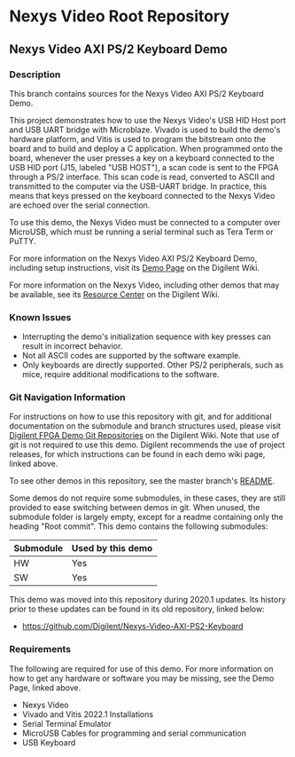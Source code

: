 # Nexys Video Root Repository

## Nexys Video AXI PS/2 Keyboard Demo

### Description

This branch contains sources for the Nexys Video AXI PS/2 Keyboard Demo.

This project demonstrates how to use the Nexys Video's USB HID Host port and USB UART bridge with Microblaze.
Vivado is used to build the demo's hardware platform, and Vitis is used to program the bitstream onto the board and to build and deploy a C application.
When programmed onto the board, whenever the user presses a key on a keyboard connected to the USB HID port (J15, labeled "USB HOST"), a scan code is sent to the FPGA through a PS/2 interface.
This scan code is read, converted to ASCII and transmitted to the computer via the USB-UART bridge.
In practice, this means that keys pressed on the keyboard connected to the Nexys Video are echoed over the serial connection.

To use this demo, the Nexys Video must be connected to a computer over MicroUSB, which must be running a serial terminal such as Tera Term or PuTTY.

For more information on the Nexys Video AXI PS/2 Keyboard Demo, including setup instructions, visit its [Demo Page](https://reference.digilentinc.com/reference/programmable-logic/nexys-video/demos/axi-ps2) on the Digilent Wiki.

For more information on the Nexys Video, including other demos that may be available, see its [Resource Center](https://reference.digilentinc.com/reference/programmable-logic/nexys-video/start) on the Digilent Wiki.

### Known Issues

* Interrupting the demo's initialization sequence with key presses can result in incorrect behavior.
* Not all ASCII codes are supported by the software example.
* Only keyboards are directly supported. Other PS/2 peripherals, such as mice, require additional modifications to the software.

### Git Navigation Information

For instructions on how to use this repository with git, and for additional documentation on the submodule and branch structures used, please visit [Digilent FPGA Demo Git Repositories](https://reference.digilentinc.com/reference/programmable-logic/documents/git) on the Digilent Wiki. Note that use of git is not required to use this demo. Digilent recommends the use of project releases, for which instructions can be found in each demo wiki page, linked above.

To see other demos in this repository, see the master branch's [README](https://github.com/Digilent/Nexys-Video).

Some demos do not require some submodules, in these cases, they are still provided to ease switching between demos in git. When unused, the submodule folder is largely empty, except for a readme containing only the heading "Root commit". This demo contains the following submodules:

| Submodule | Used by this demo |
|-----------|-------------------|
| HW        | Yes               |
| SW        | Yes               |

This demo was moved into this repository during 2020.1 updates. Its history prior to these updates can be found in its old repository, linked below:
* https://github.com/Digilent/Nexys-Video-AXI-PS2-Keyboard

### Requirements

The following are required for use of this demo. For more information on how to get any hardware or software you may be missing, see the Demo Page, linked above.

* Nexys Video
* Vivado and Vitis 2022.1 Installations
* Serial Terminal Emulator
* MicroUSB Cables for programming and serial communication
* USB Keyboard